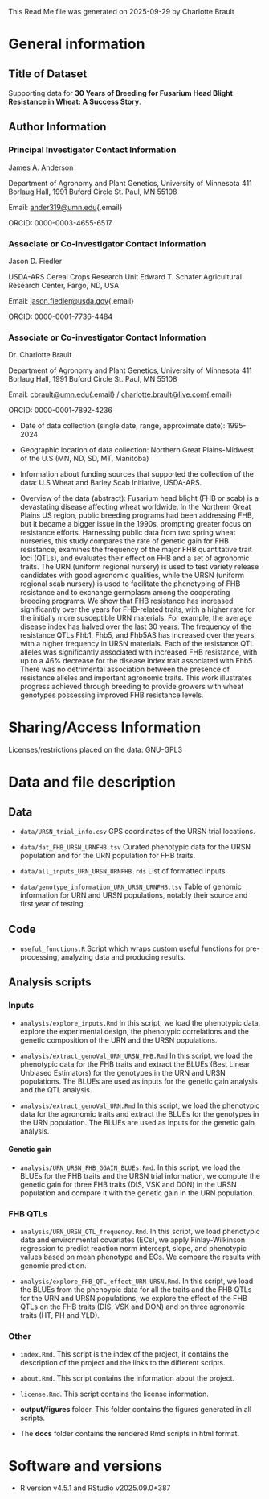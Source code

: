 
This Read Me file was generated on 2025-09-29 by Charlotte Brault


# General information

## Title of Dataset

Supporting data for **30 Years of Breeding for Fusarium Head Blight Resistance in Wheat: A Success Story**.

## Author Information

### Principal Investigator Contact Information

James A. Anderson

Department of Agronomy and Plant Genetics, University of Minnesota 411 Borlaug Hall, 1991 Buford Circle St. Paul, MN 55108

Email: [ander319\@umn.edu](mailto:ander319@umn.edu){.email}

ORCID: 0000-0003-4655-6517

### Associate or Co-investigator Contact Information

Jason D. Fiedler

USDA-ARS Cereal Crops Research Unit Edward T. Schafer Agricultural Research Center, Fargo, ND, USA

Email: [jason.fiedler\@usda.gov](mailto:jason.fiedler@usda.gov){.email}

ORCID: 0000-0001-7736-4484

### Associate or Co-investigator Contact Information

Dr. Charlotte Brault

Department of Agronomy and Plant Genetics, University of Minnesota 411 Borlaug Hall, 1991 Buford Circle St. Paul, MN 55108

Email: [cbrault\@umn.edu](mailto:cbrault@umn.edu){.email} / [charlotte.brault\@live.com](mailto:charlotte.brault@live.com){.email}

ORCID: 0000-0001-7892-4236

-   Date of data collection (single date, range, approximate date): 1995-2024

-   Geographic location of data collection: Northern Great Plains-Midwest of the U.S (MN, ND, SD, MT, Manitoba)

-   Information about funding sources that supported the collection of the data: U.S Wheat and Barley Scab Initiative, USDA-ARS.

-   Overview of the data (abstract): 
Fusarium head blight (FHB or scab) is a devastating disease affecting wheat worldwide. 
In the Northern Great Plains US region, public breeding programs had been addressing FHB, but it became a bigger issue in the 1990s, prompting greater focus on resistance efforts. 
Harnessing public data from two spring wheat nurseries, this study compares the rate of genetic gain for FHB resistance, examines the frequency of the major FHB quantitative trait loci (QTLs), and evaluates their effect on FHB and a set of agronomic traits. 
The URN (uniform regional nursery) is used to test variety release candidates with good agronomic qualities, while the URSN (uniform regional scab nursery) is used to facilitate the phenotyping of FHB resistance and to exchange germplasm among the cooperating breeding programs. 
We show that FHB resistance has increased significantly over the years for FHB-related traits, with a higher rate for the initially more susceptible URN materials. 
For example, the average disease index has halved over the last 30 years. The frequency of the resistance QTLs Fhb1, Fhb5, and Fhb5AS has increased over the years, with a higher frequency in URSN materials. 
Each of the resistance QTL alleles was significantly associated with increased FHB resistance, with up to a 46% decrease for the disease index trait associated with Fhb5. 
There was no detrimental association between the presence of resistance alleles and important agronomic traits. 
This work illustrates progress achieved through breeding to provide growers with wheat genotypes possessing improved FHB resistance levels.

# Sharing/Access Information

Licenses/restrictions placed on the data: GNU-GPL3

# Data and file description

## Data


- `data/URSN_trial_info.csv` GPS coordinates of the URSN trial locations.

- `data/dat_FHB_URSN_URNFHB.tsv` Curated phenotypic data for the URSN population and for the URN population for FHB traits.

- `data/all_inputs_URN_URSN_URNFHB.rds` List of formatted inputs.

- `data/genotype_information_URN_URSN_URNFHB.tsv` Table of genomic information for URN and URSN populations, notably their source and first year of testing.


## Code

-   `useful_functions.R` Script which wraps custom useful functions for pre-processing, analyzing data and producing results.

## Analysis scripts

### Inputs

- `analysis/explore_inputs.Rmd` In this script, we load the phenotypic data, explore the experimental design, the phenotypic correlations and the genetic composition of the URN and the URSN populations.

- `analysis/extract_genoVal_URN_URSN_FHB.Rmd` In this script, we load the phenotypic data for the FHB traits and extract the BLUEs (Best Linear Unbiased Estimators) for the genotypes in the URN and URSN populations. The BLUEs are used as inputs for the genetic gain analysis and the QTL analysis.

- `analysis/extract_genoVal_URN.Rmd` In this script, we load the phenotypic data for the agronomic traits and extract the BLUEs for the genotypes in the URN population. The BLUEs are used as inputs for the genetic gain analysis.

#### Genetic gain

- `analysis/URN_URSN_FHB_GGAIN_BLUEs.Rmd`. In this script, we load the BLUEs for the FHB traits and the URSN trial information, we compute the genetic gain for three FHB traits (DIS, VSK and DON) in the URSN population and compare it with the genetic gain in the URN population.

### FHB QTLs

- `analysis/URN_URSN_QTL_frequency.Rmd`. In this script, we load phenotypic data and environmental covariates (ECs), we apply Finlay-Wilkinson regression to predict reaction norm intercept, slope, and phenotypic values based on mean phenotype and ECs. We compare the results with genomic prediction.

- `analysis/explore_FHB_QTL_effect_URN-URSN.Rmd`. In this script, we load the BLUEs from the phenoypic data for all the traits and the FHB QTLs for the URN and URSN populations, we explore the effect of the FHB QTLs on the FHB traits (DIS, VSK and DON) and on three agronomic traits (HT, PH and YLD).

### Other

- `index.Rmd`. This script is the index of the project, it contains the description of the project and the links to the different scripts.

- `about.Rmd`. This script contains the information about the project.

- `license.Rmd`. This script contains the license information.



- **output/figures** folder. This folder contains the figures generated in all scripts.

- The **docs** folder contains the rendered Rmd scripts in html format.

# Software and versions

- R version v4.5.1 and RStudio v2025.09.0+387
